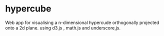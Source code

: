 # hypercube

Web app for visualising a n-dimensional hypercude orthogonally projected onto a 2d plane.
using d3.js , math.js and underscore,js.
